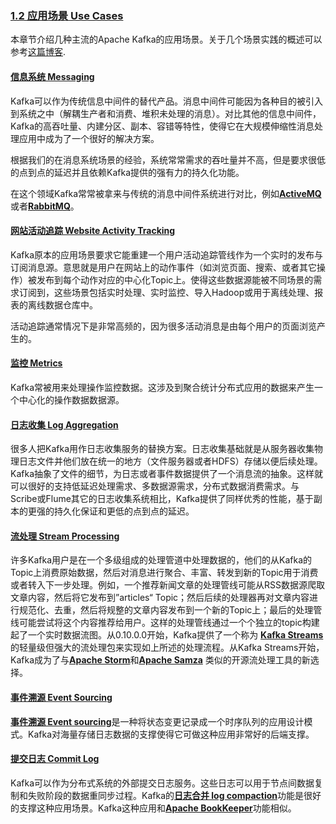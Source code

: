### [1.2 应用场景 Use Cases](#uses)<a id="uses"></a>

本章节介绍几种主流的Apache Kafka的应用场景。关于几个场景实践的概述可以参考[这篇博客](http://engineering.linkedin.com/distributed-systems/log-what-every-software-engineer-should-know-about-real-time-datas-unifying).

#### [信息系统 Messaging](#uses_messaging)<a id="uses_messaging"></a>

Kafka可以作为传统信息中间件的替代产品。消息中间件可能因为各种目的被引入到系统之中（解耦生产者和消费、堆积未处理的消息）。对比其他的信息中间件，Kafka的高吞吐量、内建分区、副本、容错等特性，使得它在大规模伸缩性消息处理应用中成为了一个很好的解决方案。

根据我们的在消息系统场景的经验，系统常常需求的吞吐量并不高，但是要求很低的点到点的延迟并且依赖Kafka提供的强有力的持久化功能。

在这个领域Kafka常常被拿来与传统的消息中间件系统进行对比，例如[**ActiveMQ**](http://activemq.apache.org/)或者[**RabbitMQ**](https://www.rabbitmq.com/)。

#### [网站活动追踪 Website Activity Tracking](#uses_website)<a id="uses_website"></a>

Kafka原本的应用场景要求它能重建一个用户活动追踪管线作为一个实时的发布与订阅消息源。意思就是用户在网站上的动作事件（如浏览页面、搜索、或者其它操作）被发布到每个动作对应的中心化Topic上。使得这些数据源能被不同场景的需求订阅到，这些场景包括实时处理、实时监控、导入Hadoop或用于离线处理、报表的离线数据仓库中。

活动追踪通常情况下是非常高频的，因为很多活动消息是由每个用户的页面浏览产生的。

#### [监控 Metrics](#uses_metrics)<a id="uses_metrics"></a>

Kafka常被用来处理操作监控数据。这涉及到聚合统计分布式应用的数据来产生一个中心化的操作数据数据源。

#### [日志收集 Log Aggregation](#uses_logs)<a id="uses_logs"></a>

很多人把Kafka用作日志收集服务的替换方案。日志收集基础就是从服务器收集物理日志文件并他们放在统一的地方（文件服务器或者HDFS）存储以便后续处理。Kafka抽象了文件的细节，为日志或者事件数据提供了一个消息流的抽象。这样就可以很好的支持低延迟处理需求、多数据源需求，分布式数据消费需求。与Scribe或Flume其它的日志收集系统相比，Kafka提供了同样优秀的性能，基于副本的更强的持久化保证和更低的点到点的延迟。

#### [流处理 Stream Processing](#uses_streamprocessing)<a id="uses_streamprocessing"></a>

许多Kafka用户是在一个多级组成的处理管道中处理数据的，他们的从Kafka的Topic上消费原始数据，然后对消息进行聚合、丰富、转发到新的Topic用于消费或者转入下一步处理。例如，一个推荐新闻文章的处理管线可能从RSS数据源爬取文章内容，然后将它发布到”articles“ Topic；然后后续的处理器再对文章内容进行规范化、去重，然后将规整的文章内容发布到一个新的Topic上；最后的处理管线可能尝试将这个内容推荐给用户。这样的处理管线通过一个个独立的topic构建起了一个实时数据流图。从0.10.0.0开始，Kafka提供了一个称为 [**Kafka Streams**](http://kafka.apache.org/documentation.html#streams_overview)的轻量级但强大的流处理包来实现如上所述的处理流程。从Kafka Streams开始，Kafka成为了与[**Apache Storm**](https://storm.apache.org/)和[**Apache Samza**](http://samza.apache.org/)
类似的开源流处理工具的新选择。

#### [事件溯源 Event Sourcing](#uses_eventsourcing)<a id="uses_eventsourcing"></a>

[**事件溯源 Event sourcing**](http://martinfowler.com/eaaDev/EventSourcing.html)是一种将状态变更记录成一个时序队列的应用设计模式。Kafka对海量存储日志数据的支撑使得它可做这种应用非常好的后端支撑。

#### [提交日志 Commit Log](#uses_commitlog)<a id="uses_commitlog"></a>

Kafka可以作为分布式系统的外部提交日志服务。这些日志可以用于节点间数据复制和失败阶段的数据重同步过程。Kafka的[**日志合并 log compaction**](http://kafka.apache.org/documentation.html#compaction)功能是很好的支撑这种应用场景。Kafka这种应用和[**Apache BookKeeper**](http://zookeeper.apache.org/bookkeeper/)功能相似。
